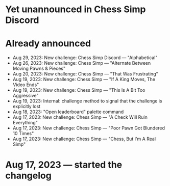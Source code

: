 # Yet unannounced in Chess Simp Discord

# Already announced

* Aug 29, 2023: New challenge: Chess Simp Discord — "Alphabetical"
* Aug 26, 2023: New challenge: Chess Simp — "Alternate Between Moving Pawns & Pieces"
* Aug 20, 2023: New challenge: Chess Simp — "That Was Frustrating"
* Aug 19, 2023: New challenge: Chess Simp — "If A King Moves, The Video Ends"
* Aug 19, 2023: New challenge: Chess Simp — "This Is A Bit Too Aggressive"
* Aug 19, 2023: Internal: challenge method to signal that the challenge is explicitly lost
* Aug 18, 2023: "Open leaderboard" palette command
* Aug 17, 2023: New challenge: Chess Simp — "A Check Will Ruin Everything"
* Aug 17, 2023: New challenge: Chess Simp — "Poor Pawn Got Blundered 10 Times"
* Aug 17, 2023: New challenge: Chess Simp — "Chess, But I'm A Real Simp"

# Aug 17, 2023 — started the changelog
